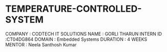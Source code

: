 # TEMPERATURE-CONTROLLED-SYSTEM
COMPANY : CODTECH IT SOLUTIONS 
NAME : GORLI THARUN 
INTERN ID :CT04DG864
DOMAIN : Embedded Systems 
DURATION : 4 WEEKS MENTOR : Neela Santhosh Kumar
